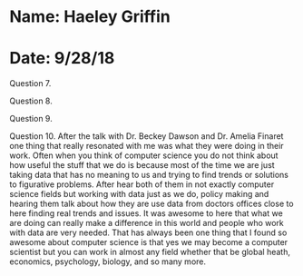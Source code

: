 # Name: Haeley Griffin
# Date: 9/28/18

Question 7.



Question 8.


Question 9.


Question 10.
After the talk with Dr. Beckey Dawson  and Dr. Amelia Finaret one thing that really resonated with me was what they were doing in their work. Often when you think of computer science you do not think about how useful the stuff that we do is because most of the time we are just taking data that has no meaning to us and trying to find trends or solutions to figurative problems. After hear both of them in not exactly computer science fields but working with data just as we do, policy making and hearing them talk about how they are use data from doctors offices close to here finding real trends and issues. It was awesome to here that what we are doing can really make a difference in this world and people who work with data are very needed. That has always been one thing that I found so awesome about computer science is that yes we may become a computer scientist but you can work in almost any field whether that be global heath, economics, psychology, biology, and so many more.
